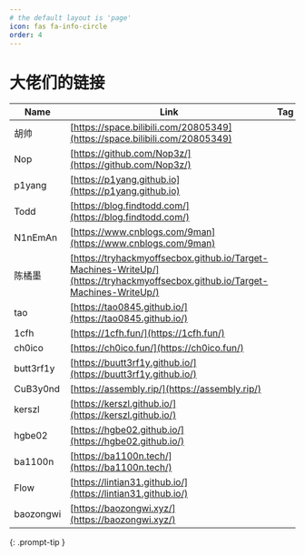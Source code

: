 ```yaml
---
# the default layout is 'page'
icon: fas fa-info-circle
order: 4
---
```


# 大佬们的链接
| Name | Link | Tag |
| ---- | ---- | --- |
| 胡帅 |[https://space.bilibili.com/20805349](https://space.bilibili.com/20805349) |  |
| Nop | [https://github.com/Nop3z/](https://github.com/Nop3z/) |  |
| p1yang | [https://p1yang.github.io](https://p1yang.github.io) |  |
| Todd | [https://blog.findtodd.com/](https://blog.findtodd.com/) |  |
| N1nEmAn | [https://www.cnblogs.com/9man](https://www.cnblogs.com/9man) |  |
| 陈橘墨 | [https://tryhackmyoffsecbox.github.io/Target-Machines-WriteUp/](https://tryhackmyoffsecbox.github.io/Target-Machines-WriteUp/) |  |
| tao | [https://tao0845.github.io/](https://tao0845.github.io/) |  |
| 1cfh | [https://1cfh.fun/](https://1cfh.fun/) |  |
| ch0ico | [https://ch0ico.fun/](https://ch0ico.fun/) |  |
| butt3rf1y | [https://buutt3rf1y.github.io/](https://buutt3rf1y.github.io/) |  |
| CuB3y0nd | [https://assembly.rip/](https://assembly.rip/) |  |
| kerszl | [https://kerszl.github.io/](https://kerszl.github.io/) |  |
| hgbe02 | [https://hgbe02.github.io/](https://hgbe02.github.io/) |  |
| ba1100n | [https://ba1100n.tech/](https://ba1100n.tech/) |  |
| Flow | [https://lintian31.github.io/](https://lintian31.github.io/) |  |
| baozongwi | [https://baozongwi.xyz/](https://baozongwi.xyz/) |  |

{: .prompt-tip }
